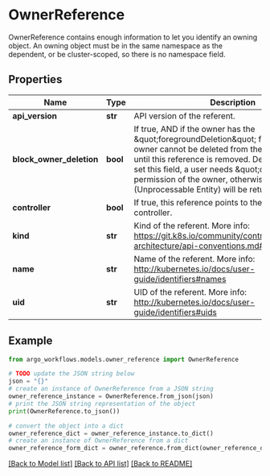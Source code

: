 # OwnerReference

OwnerReference contains enough information to let you identify an owning object. An owning object must be in the same namespace as the dependent, or be cluster-scoped, so there is no namespace field.

## Properties

Name | Type | Description | Notes
------------ | ------------- | ------------- | -------------
**api_version** | **str** | API version of the referent. | 
**block_owner_deletion** | **bool** | If true, AND if the owner has the \&quot;foregroundDeletion\&quot; finalizer, then the owner cannot be deleted from the key-value store until this reference is removed. Defaults to false. To set this field, a user needs \&quot;delete\&quot; permission of the owner, otherwise 422 (Unprocessable Entity) will be returned. | [optional] 
**controller** | **bool** | If true, this reference points to the managing controller. | [optional] 
**kind** | **str** | Kind of the referent. More info: https://git.k8s.io/community/contributors/devel/sig-architecture/api-conventions.md#types-kinds | 
**name** | **str** | Name of the referent. More info: http://kubernetes.io/docs/user-guide/identifiers#names | 
**uid** | **str** | UID of the referent. More info: http://kubernetes.io/docs/user-guide/identifiers#uids | 

## Example

```python
from argo_workflows.models.owner_reference import OwnerReference

# TODO update the JSON string below
json = "{}"
# create an instance of OwnerReference from a JSON string
owner_reference_instance = OwnerReference.from_json(json)
# print the JSON string representation of the object
print(OwnerReference.to_json())

# convert the object into a dict
owner_reference_dict = owner_reference_instance.to_dict()
# create an instance of OwnerReference from a dict
owner_reference_form_dict = owner_reference.from_dict(owner_reference_dict)
```
[[Back to Model list]](../README.md#documentation-for-models) [[Back to API list]](../README.md#documentation-for-api-endpoints) [[Back to README]](../README.md)


